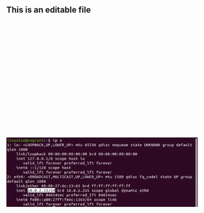 ## This is an editable file

#### 

```

```


#### 

```

```


#### 

```

```


#### 

```

```


#### 

```

```


#### 

```

```


#### 

```

```


#### 

```

```


#### 

```

```


#### 

```

```


#### 

```

```


#### 

```

```


#### 

```

```


#### 

```

```


#### 

```

```



![image](images/ssh1.webp)
---
